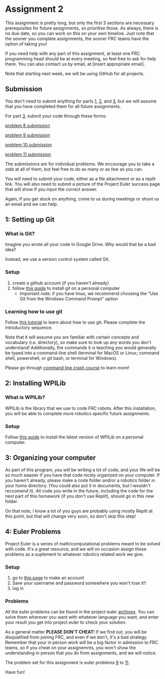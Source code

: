 # Assignment 2

This assignment is pretty long, but only the first 3 sections are necessary prerequisites for future assignments, so prioritise those. As always, there is no due date, so you can work on this on your own timeline. Just note that the sooner you complete assignments, the sooner FRC teams have the option of taking you!

If you need help with any part of this assignment, at least one FRC programming head should be at every meeting, so feel free to ask for help there. You can also contact us by email, at [insert appropriate email].

Note that starting next week, we will be using GitHub for all projects.

## Submission

You don't need to submit anything for parts [1](#1-setting-up-git), [2](#2-installing-wpilib), and [3](#3-euler-problems), but we will assume that you have completed them for all future assignments.

For part [3](#3-euler-problems), submit your code through these forms:

[problem 8 submission](https://forms.gle/LyqHTr19krnMAnM87)

[problem 9 submission](https://forms.gle/P8waxsBCAvAHCbgaA)

[problem 10 submission](https://forms.gle/iei2hu2msQpZoK2z6)

[problem 11 submission](https://forms.gle/ufkSyZziApBprFy19)

The submissions are for individual problems. We encourage you to take a stab at all of them, but feel free to do as many or as few as you can.

You will need to submit your code, either as a file attachment or as a replit link. You will also need to submit a picture of the Project Euler success page that will show if you input the correct answer.

Again, if you get stuck on anything, come to us during meetings or shoot us an email and we can help.

## 1: Setting up Git

### What is Git?

Imagine you wrote all your code in Google Drive. Why would that be a bad idea?

Instead, we use a version control system called Git.

### Setup
1. create a github account (if you haven't already)
2. follow [this guide](https://github.com/git-guides/install-git) to install git on a personal computer
    - Important note: if you have linux, we recommend choosing the "Use Git from the Windows Command Prompt" option

### Learning how to use git
Follow [this tutorial](https://learngitbranching.js.org/) to learn about how to use git. Please complete the introductory sequence.

Note that it will assume you are familiar with certain concepts and vocabulary (i.e. directory), so make sure to look up any words you don't understand! Additionally, the commands it is teaching you would generally be typed into a command-line shell (terminal for MacOS or Linux; command shell, powershell, or git bash, or terminal for Windows).

Please go through [command line crash course](https://developer.mozilla.org/en-US/docs/Learn/Tools_and_testing/Understanding_client-side_tools/Command_line) to learn more!

## 2: Installing WPILib

### What is WPILib?
WPILib is the library that we use to code FRC robots. After this installation, you will be able to complete more robotics specific future assignments.

### Setup
Follow [this guide](https://docs.wpilib.org/en/latest/docs/zero-to-robot/step-2/wpilib-setup.html) to install the latest version of WPILib on a personal computer.

## 3: Organizing your computer
As part of this program, you will be writing a lot of code, and your life will be so much eaasier if you have that code nicely organized on your computer. If you haven't already, please make a code folder and/or a robotics folder in your home directory. (You could also put it in documents, but I wouldn't reccomend it). All code you write in the future, including the code for the next part of this homework (if you don't use Replit), should go in this new folder.

On that note, I know a lot of you guys are probably using mostly Replit at this point, but that will change very soon, so don't skip this step!

## 4: Euler Problems
Project Euler is a series of math/computational problems meant to be solved with code. It's a great resource, and we will on occasion assign these problems as a suplement to whatever robotics related work we give.

### Setup
1. go to [this page](https://projecteuler.net/register) to make an account
2. Save your username and password somewhere you won't lose it!!
3. log in

### Problems
All the euler problems can be found in the project euler [archives](https://projecteuler.net/archives). You can solve them wherever you want with whatever language you want, and enter your result you get into project euler to check your solution.

As a general matter **PLEASE DON'T CHEAT**! If we find out, you will be disqualified from joining FRC, and even if we don't, it's a bad strategy. Remember that your in person work will be a big factor in admission to FRC teams, so if you cheat on your assignemnts, you won't show the understanding in person that you do from assignments, and we will notice.

The problem set for this assignment is euler problems [8](https://projecteuler.net/problem=8) to [11](https://projecteuler.net/problem=11).

Have fun!